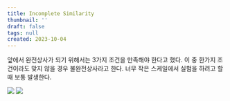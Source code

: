 ```yaml
---
title: Incomplete Similarity
thumbnail: ''
draft: false
tags: null
created: 2023-10-04
---
```


앞에서 완전상사가 되기 위해서는 3가지 조건을 만족해야 한다고 했다. 이 중 한가지 조건이라도 맞지 않을 경우 불완전상사라고 한다. 너무 작은 스케일에서 실험을 하려고 할 때 보통 발생한다.

![](Pasted%20image%2020231004124241.png)
![](Pasted%20image%2020231004124247.png)
